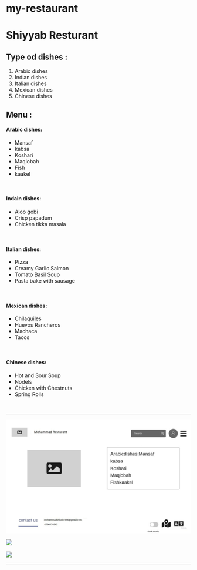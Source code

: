 # my-restaurant

# Shiyyab Resturant

## Type od dishes :
1. Arabic dishes
2. Indian dishes
3. Italian dishes
4. Mexican dishes
5. Chinese dishes


## Menu :
#### Arabic dishes:
- Mansaf
- kabsa 
- Koshari
- Maqlobah
- Fish
- kaakel
<br>

#### Indain dishes:
- Aloo gobi
- Crisp papadum
- Chicken tikka masala
<br>

#### Italian dishes:
- Pizza
- Creamy Garlic Salmon
- Tomato Basil Soup
- Pasta bake with sausage
<br>

#### Mexican dishes:
- Chilaquiles
- Huevos Rancheros
- Machaca 
- Tacos
<br>

#### Chinese dishes:
- Hot and Sour Soup
- Nodels
- Chicken with Chestnuts
- Spring Rolls
<br>

---



![](mohammad.jpg)

![](https://thumbs.dreamstime.com/b/arabian-cuisine-traditional-food-menu-vector-eastern-dishes-lamb-skewers-baked-chicken-biriyani-kunafa-stuffed-potatoes-130149893.jpg)

![](https://www.musthavemenus.com/imageservice/images/img/13/categories/Browse-Banner-Menus-Indian.jpg)




---


